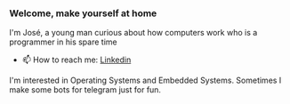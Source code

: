 ### Welcome, make yourself at home

I'm José, a young man curious about how computers work who is a programmer in his spare time

- 📫 How to reach me: [Linkedin](https://www.linkedin.com/in/joseloolo/)

I'm interested in Operating Systems and Embedded Systems. Sometimes I make some bots for telegram just for fun.
